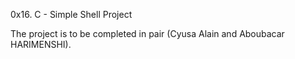 0x16. C - Simple Shell Project

The project is to be completed in pair (Cyusa Alain and Aboubacar HARIMENSHI).
